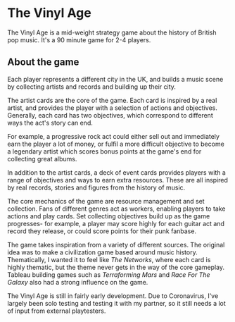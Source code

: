 # The Vinyl Age

The Vinyl Age is a mid-weight strategy game about the history of British pop music. It's a 90 minute game for 2-4 players.

## About the game
Each player represents a different city in the UK, and builds a music scene by collecting artists and records and building up their city.

The artist cards are the core of the game. Each card is inspired by a real artist, and provides the player with a selection of actions and objectives. Generally, each card has two objectives, which correspond to different ways the act's story can end. 

For example, a progressive rock act could either sell out and immediately earn the player a lot of money, or fulfil a more difficult objective to become a legendary artist which scores bonus points at the game's end for collecting great albums.

In addition to the artist cards, a deck of event cards provides players with a range of objectives and ways to earn extra resources. These are all inspired by real records, stories and figures from the history of music.

The core mechanics of the game are resource management and set collection. Fans of different genres act as workers, enabling players to take actions and play cards. Set collecting objectives build up as the game progresses- for example, a player may score highly for each guitar act and record they release, or could score points for their punk fanbase.

The game takes inspiration from a variety of different sources. The original idea was to make a civilization game based around music history. Thematically, I wanted it to feel like *The Networks*, where each card is highly thematic, but the theme never gets in the way of the core gameplay. Tableau building games such as *Terraforming Mars* and *Race For The Galaxy* also had a strong influence on the game.

The Vinyl Age is still in fairly early development. Due to Coronavirus, I've largely been solo testing and testing it with my partner, so it still needs a lot of input from external playtesters. 